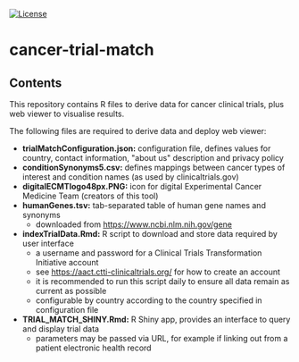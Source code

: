 [![License](https://img.shields.io/badge/License-GPL%203.0-green)](https://opensource.org/licenses/GPL-3.0)

# cancer-trial-match  
  
## Contents
  
This repository contains R files to derive data for cancer clinical trials, plus web viewer to visualise results.  
  
The following files are required to derive data and deploy web viewer:  
* **trialMatchConfiguration.json:**	configuration file, defines values for country, contact information, "about us" description and privacy policy  
* **conditionSynonyms5.csv:**  	defines mappings between cancer types of interest and condition names (as used by clinicaltrials.gov)  
* **digitalECMTlogo48px.PNG:**	icon for digital Experimental Cancer Medicine Team (creators of this tool)  
* **humanGenes.tsv:**		tab-separated table of human gene names and synonyms  
	* downloaded from https://www.ncbi.nlm.nih.gov/gene  
* **indexTrialData.Rmd:**		R script to download and store data required by user interface  
	* a username and password for a Clinical Trials Transformation Initiative account
	* see https://aact.ctti-clinicaltrials.org/ for how to create an account  
	* it is recommended to run this script daily to ensure all data remain as current as possible  
	* configurable by country according to the country specified in configuration file  
* **TRIAL_MATCH_SHINY.Rmd:**		R Shiny app, provides an interface to query and display trial data  
	* parameters may be passed via URL, for example if linking out from a patient electronic health record  



